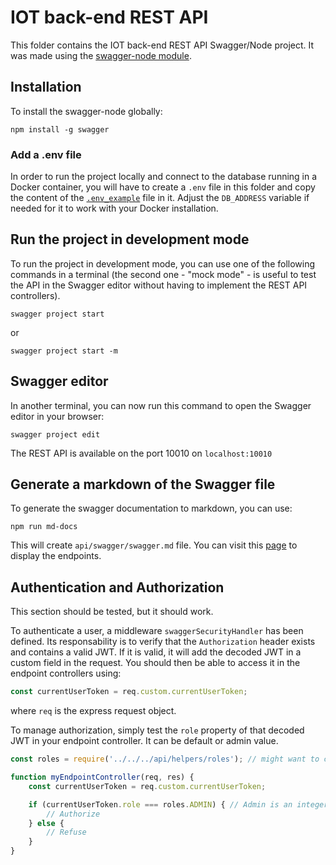 # IOT back-end REST API

This folder contains the IOT back-end REST API Swagger/Node project. It was made using the [swagger-node module](https://github.com/swagger-api/swagger-node).

## Installation

To install the swagger-node globally:

```
npm install -g swagger
```

### Add a .env file

In order to run the project locally and connect to the database running in a Docker container, you will have to create a `.env` file in this folder and copy the content of the [`.env_example`](./.env_example) file in it. Adjust the `DB_ADDRESS` variable if needed for it to work with your Docker installation. 

## Run the project in development mode

To run the project in development mode, you can use one of the following commands in a terminal (the second one - "mock mode" - is useful to test the API in the Swagger editor without having to implement the REST API controllers).

```
swagger project start
```
or 

```
swagger project start -m
```

## Swagger editor

In another terminal, you can now run this command to open the Swagger editor in your browser:

```
swagger project edit
```

The REST API is available on the port 10010 on `localhost:10010`

## Generate a markdown of the Swagger file

To generate the swagger documentation to markdown, you can use:

```
npm run md-docs
```

This will create `api/swagger/swagger.md` file. You can visit this [page](./api/swagger/swagger.md) to display the endpoints.

## Authentication and Authorization

This section should be tested, but it should work.

To authenticate a user, a middleware `swaggerSecurityHandler` has been defined. Its responsability is to verify that the `Authorization` header exists and contains a valid JWT. If it is valid, it will add the decoded JWT in a custom field in the request. You should then be able to access it in the endpoint controllers using:

```javascript
const currentUserToken = req.custom.currentUserToken;
```

where `req` is the express request object.

To manage authorization, simply test the `role` property of that decoded JWT in your endpoint controller. It can be default or admin value. 

```javascript
const roles = require('../../../api/helpers/roles'); // might want to correct the path

function myEndpointController(req, res) {
	const currentUserToken = req.custom.currentUserToken;

	if (currentUserToken.role === roles.ADMIN) { // Admin is an integer constant (1)
		// Authorize
	} else {
		// Refuse
	}
}
```

